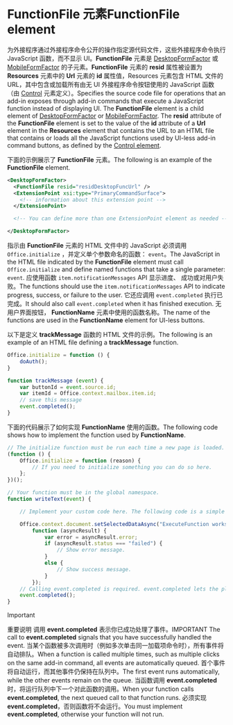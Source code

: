 # <a name="functionfile-element"></a><span data-ttu-id="454ed-101">FunctionFile 元素</span><span class="sxs-lookup"><span data-stu-id="454ed-101">FunctionFile element</span></span>

<span data-ttu-id="454ed-p101">为外接程序通过外接程序命令公开的操作指定源代码文件，这些外接程序命令执行 JavaScript 函数，而不显示 UI。**FunctionFile** 元素是 [DesktopFormFactor](desktopformfactor.md) 或 [MobileFormFactor](mobileformfactor.md) 的子元素。**FunctionFile** 元素的 **resid** 属性被设置为 **Resources** 元素中的 **Url** 元素的 **id** 属性值，Resources 元素包含 HTML 文件的 URL，其中包含或加载所有由无 UI 外接程序命令按钮使用的 JavaScript 函数（由 [Control](control.md) 元素定义）。</span><span class="sxs-lookup"><span data-stu-id="454ed-p101">Specifies the source code file for operations that an add-in exposes through add-in commands that execute a JavaScript function instead of displaying UI. The  **FunctionFile** element is a child element of [DesktopFormFactor](desktopformfactor.md) or [MobileFormFactor](mobileformfactor.md). The **resid** attribute of the **FunctionFile** element is set to the value of the **id** attribute of a **Url** element in the **Resources** element that contains the URL to an HTML file that contains or loads all  the JavaScript functions used by UI-less add-in command buttons, as defined by the [Control element](control.md).</span></span>

<span data-ttu-id="454ed-105">下面的示例展示了 **FunctionFile** 元素。</span><span class="sxs-lookup"><span data-stu-id="454ed-105">The following is an example of the **FunctionFile** element.</span></span>

```XML
<DesktopFormFactor>
  <FunctionFile resid="residDesktopFuncUrl" />
  <ExtensionPoint xsi:type="PrimaryCommandSurface">
    <!-- information about this extension point -->
  </ExtensionPoint>

  <!-- You can define more than one ExtensionPoint element as needed -->

</DesktopFormFactor>
```

<span data-ttu-id="454ed-106">指示由 **FunctionFile** 元素的 HTML 文件中的 JavaScript 必须调用 `Office.initialize` ，并定义单个参数命名的函数： `event`。</span><span class="sxs-lookup"><span data-stu-id="454ed-106">The JavaScript in the HTML file indicated by the  **FunctionFile** element must call `Office.initialize` and define named functions that take a single parameter: `event`.</span></span> <span data-ttu-id="454ed-107">应使用函数 `item.notificationMessages` API 显示进度、 成功或对用户失败。</span><span class="sxs-lookup"><span data-stu-id="454ed-107">The functions should use the `item.notificationMessages` API to indicate progress, success, or failure to the user.</span></span> <span data-ttu-id="454ed-108">它还应调用 `event.completed` 执行已完成。</span><span class="sxs-lookup"><span data-stu-id="454ed-108">It should also call `event.completed` when it has finished execution.</span></span> <span data-ttu-id="454ed-109">无用户界面按钮， **FunctionName** 元素中使用的函数名称。</span><span class="sxs-lookup"><span data-stu-id="454ed-109">The name of the functions are used in the **FunctionName** element for UI-less buttons.</span></span>

<span data-ttu-id="454ed-110">以下是定义 **trackMessage** 函数的 HTML 文件的示例。</span><span class="sxs-lookup"><span data-stu-id="454ed-110">The following is an example of an HTML file defining a **trackMessage** function.</span></span>

```js
Office.initialize = function () {
    doAuth();
}

function trackMessage (event) {
    var buttonId = event.source.id;    
    var itemId = Office.context.mailbox.item.id;
    // save this message
    event.completed();
}
```

<span data-ttu-id="454ed-111">下面的代码展示了如何实现 **FunctionName** 使用的函数。</span><span class="sxs-lookup"><span data-stu-id="454ed-111">The following code shows how to implement the function used by **FunctionName**.</span></span>

```js
// The initialize function must be run each time a new page is loaded.
(function () {
    Office.initialize = function (reason) {
        // If you need to initialize something you can do so here.
    };
})();

// Your function must be in the global namespace.
function writeText(event) {

    // Implement your custom code here. The following code is a simple example.

    Office.context.document.setSelectedDataAsync("ExecuteFunction works. Button ID=" + event.source.id,
        function (asyncResult) {
            var error = asyncResult.error;
            if (asyncResult.status === "failed") {
                // Show error message.
            }
            else {
                // Show success message.
            }
        });
    // Calling event.completed is required. event.completed lets the platform know that processing has completed.
    event.completed();
}
```

> [!IMPORTANT]
> <span data-ttu-id="454ed-112">重要说明  调用 **event.completed** 表示你已成功处理了事件。</span><span class="sxs-lookup"><span data-stu-id="454ed-112">IMPORTANT  The call to **event.completed** signals that you have successfully handled the event.</span></span> <span data-ttu-id="454ed-113">当某个函数被多次调用时（例如多次单击同一加载项命令时），所有事件将自动排队。</span><span class="sxs-lookup"><span data-stu-id="454ed-113">When a function is called multiple times, such as multiple clicks on the same add-in command, all events are automatically queued.</span></span> <span data-ttu-id="454ed-114">首个事件将自动运行，而其他事件仍保持在队列中。</span><span class="sxs-lookup"><span data-stu-id="454ed-114">The first event runs automatically, while the other events remain on the queue.</span></span> <span data-ttu-id="454ed-115">当函数调用 **event.completed** 时，将运行队列中下一个对此函数的调用。</span><span class="sxs-lookup"><span data-stu-id="454ed-115">When your function calls **event.completed**, the next queued call to that function runs.</span></span> <span data-ttu-id="454ed-116">必须实现 **event.completed**，否则函数将不会运行。</span><span class="sxs-lookup"><span data-stu-id="454ed-116">You must implement **event.completed**, otherwise your function will not run.</span></span>